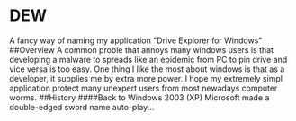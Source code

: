 # DEW
A fancy way of naming my application "Drive Explorer for Windows"
##Overview
A common proble that annoys many windows users is that developing a malware to spreads like an epidemic from PC to pin drive and vice versa is too easy. One thing I like the most about windows is that as a developer, it supplies me by extra more power.
I hope my extremely simpl application protect many unexpert users from most newadays computer worms.
##History
####Back to Windows 2003 (XP)
Microsoft made a double-edged sword name auto-play...

